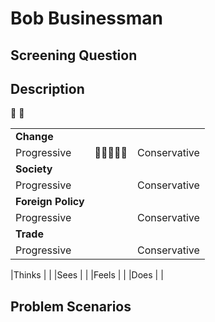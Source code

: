 # Bob Businessman

## Screening Question

## Description
:small_blue_diamond: :large_blue_diamond:

| | | |
|-|-|-|
| **Change** | | |
| Progressive | :small_blue_diamond::small_blue_diamond::small_blue_diamond::large_blue_diamond::small_blue_diamond:| Conservative |
| **Society** | | |
| Progressive | | Conservative |
| **Foreign Policy** | | |
| Progressive | | Conservative |
| **Trade** | | |
| Progressive | | Conservative |

|Thinks |  |
|Sees   |  |
|Feels  |  |
|Does   |  |

## Problem Scenarios
